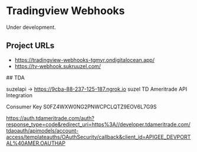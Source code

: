 # Tradingview Webhooks

Under development.

## Project URLs

- https://tradingview-webhooks-tgmyr.ondigitalocean.app/
- https://tv-webhook.sukruuzel.com/

## TDA

suzelapi
<URL> -> https://9cba-88-237-125-187.ngrok.io
<Domain Name>
suzel
TD Ameritrade API Integration


Consumer Key	S0FZ4WXW0NG2PNWCPCLQTZ9EOV6L7G9S

https://auth.tdameritrade.com/auth?response_type=code&redirect_uri=https%3A//developer.tdameritrade.com/tdaoauth/apimodels/account-access/templateauths/OAuthSecurity/callback&client_id=APIGEE_DEVPORTAL%40AMER.OAUTHAP
